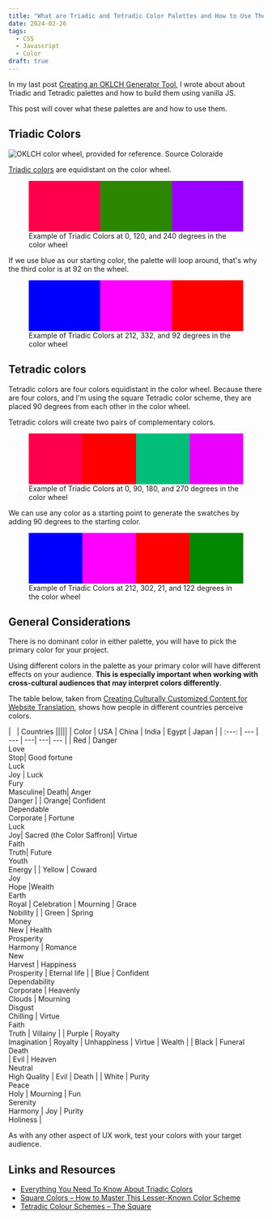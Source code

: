 ```yaml
---
title: "What are Triadic and Tetradic Color Palettes and How to Use Them"
date: 2024-02-26
tags:
  - CSS
  - Javascript
  - Color
draft: true
---
```


In my last post [Creating an OKLCH Generator Tool](https://publishing-project.rivendellweb.net/creating-an-oklch-generator-tool/), I wrote about about Triadic and Tetradic palettes and how to build them using vanilla JS.

This post will cover what these palettes are and how to use them.

## Triadic Colors

![OKLCH color wheel, provided for reference. Source [Coloraide](https://github.com/facelessuser/coloraide)](https://res.cloudinary.com/dfh6ihzvj/image/upload/c_scale,w_500/f_auto,q_auto/oklch-color-wheel_kz2mmy.png)

[Triadic colors](https://www.interaction-design.org/literature/article/triadic-color-scheme) are equidistant on the color wheel.

<figure>
<div style="display:flex;flex-flow:row-wrap">
  <div style="background-color:oklch(0.5 1 0 /1);height:100px;width:200px;">&nbsp;</div>
  <div style="background-color:oklch(0.5 1 120 /1);height:100px;width:200px;">&nbsp;</div>
  <div style="background-color:oklch(0.5 1 240 /1);height:100px;width:200px;">&nbsp;</div>
</div>
<figcaption>Example of Triadic Colors at 0, 120, and 240 degrees in the color wheel</figcaption>
</figure>

If we use blue as our starting color, the palette will loop around, that's why the third color is at 92 on the wheel.

<figure>
<div style="display:flex;flex-flow:row-wrap">
  <div style="background-color:oklch(0.5 1 212 /1);height:100px;width:200px;">&nbsp;</div>
  <div style="background-color:oklch(0.5 1 332 /1);height:100px;width:200px;">&nbsp;</div>
  <div style="background-color:oklch(0.5 1 92 /1);height:100px;width:200px;">&nbsp;</div>
</div>
<figcaption>Example of Triadic Colors at 212, 332, and 92 degrees in the color wheel</figcaption>
</figure>

## Tetradic colors

Tetradic colors are four colors equidistant in the color wheel. Because there are four colors, and I'm using the square Tetradic color scheme, they are placed 90 degrees from each other in the color wheel.

Tetradic colors will create two pairs of complementary colors.

<figure>
<div style="display:flex;flex-flow:row-wrap;">
	<div style="background-color:oklch(0.5 1 0 /1);height:100px;width:200px;">&nbsp;</div>
	<div style="background-color:oklch(0.5 1 90 /1);height:100px;width:200px;">&nbsp;</div>
	<div style="background-color:oklch(0.5 1 180 /1);height:100px;width:200px;">&nbsp;</div>
	<div style="background-color:oklch(0.5 1 270 /1);height:100px;width:200px;">&nbsp;</div>
</div>
<figcaption>Example of Triadic Colors at 0, 90, 180, and 270 degrees in the color wheel</figcaption>
</figure>

We can use any color as a starting point to generate the swatches by adding 90 degrees to the starting color.

<figure>
<div style="display:flex;flex-flow:row-wrap">
	<div style="background-color:oklch(0.50 1 212 / 1);height:100px;width:200px;">&nbsp;</div>
	<div style="background-color:oklch(0.50 1 302 / 1);height:100px;width:200px;">&nbsp;</div>
	<div style="background-color:oklch(0.50 1 32 / 1);height:100px;width:200px;">&nbsp;</div>
	<div style="background-color:oklch(0.50 1 122 / 1);height:100px;width:200px;">&nbsp;</div>
</div>
<figcaption>Example of Triadic Colors at 212, 302, 21, and 122 degrees in the color wheel</figcaption>
</figure>


## General Considerations

There is no dominant color in either palette, you will have to pick the primary color for your project.

Using different colors in the palette as your primary color will have different effects on your audience. **This is especially important when working with cross-cultural audiences that may interpret colors differently**.

The table below, taken from [Creating Culturally Customized Content for Website Translation](https://web.archive.org/web/20111104184034/http://blog.globalizationpartners.com/culturally-customized-website.aspx), shows how people in different countries perceive colors.

| &nbsp; | 	Countries |||||
| Color | USA | China | India | Egypt | Japan |
| :---: | --- | --- | ---| ---| --- |
| Red | Danger<br>Love<br>Stop| Good fortune<br>Luck<br>Joy | Luck<br>Fury<br>Masculine| Death| Anger<br>Danger |
| Orange| Confident<br>Dependable<br>Corporate | Fortune<br>Luck<br>Joy| Sacred (the Color Saffron)| Virtue<br>Faith<br>Truth| Future<br>Youth<br>Energy |
| Yellow | Coward<br>Joy<br>Hope |Wealth<br>Earth<br>Royal | Celebration | Mourning | Grace<br>Nobility |
| Green | Spring<br>Money<br>New | Health<br>Prosperity<br>Harmony | Romance<br>New<br>Harvest | Happiness<br>Prosperity | Eternal life |
| Blue | Confident<br>Dependability<br>Corporate | Heavenly<br>Clouds | Mourning<br>Disgust<br>Chilling | Virtue<br>Faith<br>Truth | Villainy |
| Purple | Royalty<br>Imagination | Royalty | Unhappiness | Virtue | Wealth |
| Black | Funeral<br>Death<br> | Evil | Heaven<br>Neutral<br>High Quality | Evil | Death |
| White | Purity<br>Peace<br>Holy | Mourning | Fun<br>Serenity<br>Harmony | Joy | Purity<br>Holiness |

As with any other aspect of UX work, test your colors with your target audience.

## Links and Resources

* [Everything You Need To Know About Triadic Colors](https://www.interaction-design.org/literature/article/triadic-color-scheme)
* [Square Colors – How to Master This Lesser-Known Color Scheme](https://www.colorsexplained.com/square-colors/)
* [Tetradic Colour Schemes – The Square](https://quiltsbyjen.ca/tetradic-colour-schemes-the-square/)
